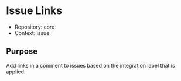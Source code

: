 # Issue Links

* Repository: core
* Context: issue

## Purpose

Add links in a comment to issues based on the integration label that is applied.
